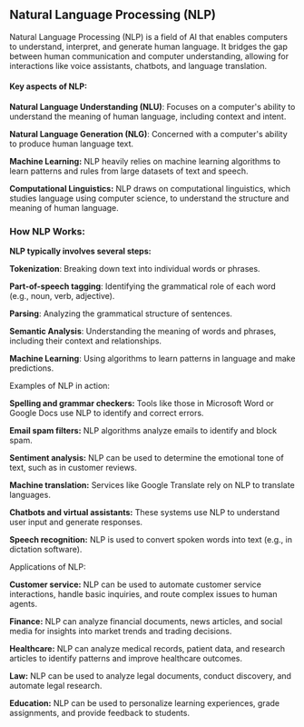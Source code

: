 ## Natural Language Processing (NLP)
Natural Language Processing (NLP) is a field of AI that enables computers to understand, interpret, and generate human language. It bridges the gap between human communication and computer understanding, allowing for interactions like voice assistants, chatbots, and language translation. 


#### Key aspects of NLP:
**Natural Language Understanding (NLU)**:
Focuses on a computer's ability to understand the meaning of human language, including context and intent. 

**Natural Language Generation (NLG)**:
Concerned with a computer's ability to produce human language text. 

**Machine Learning:**
NLP heavily relies on machine learning algorithms to learn patterns and rules from large datasets of text and speech. 

**Computational Linguistics:**
NLP draws on computational linguistics, which studies language using computer science, to understand the structure and meaning of human language. 



### How NLP Works: 
**NLP typically involves several steps:**

**Tokenization**: Breaking down text into individual words or phrases. 

**Part-of-speech tagging**: Identifying the grammatical role of each word (e.g., noun, verb, adjective).

**Parsing**: Analyzing the grammatical structure of sentences.

**Semantic Analysis**: Understanding the meaning of words and phrases, including their context and relationships. 

**Machine Learning**: Using algorithms to learn patterns in language and make predictions. 


Examples of NLP in action: 

**Spelling and grammar checkers:** Tools like those in Microsoft Word or Google Docs use NLP to identify and correct errors. 

**Email spam filters:** NLP algorithms analyze emails to identify and block spam. 

**Sentiment analysis:** NLP can be used to determine the emotional tone of text, such as in customer reviews.

**Machine translation:** Services like Google Translate rely on NLP to translate languages. 

**Chatbots and virtual assistants:** These systems use NLP to understand user input and generate responses. 

**Speech recognition:** NLP is used to convert spoken words into text (e.g., in dictation software). 

Applications of NLP:

**Customer service:**
NLP can be used to automate customer service interactions, handle basic inquiries, and route complex issues to human agents. 

**Finance:**
NLP can analyze financial documents, news articles, and social media for insights into market trends and trading decisions. 

**Healthcare:**
NLP can analyze medical records, patient data, and research articles to identify patterns and improve healthcare outcomes. 

**Law:**
NLP can be used to analyze legal documents, conduct discovery, and automate legal research. 

**Education:**
NLP can be used to personalize learning experiences, grade assignments, and provide feedback to students. 
